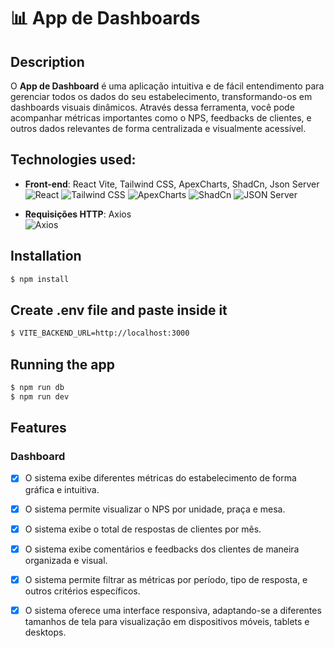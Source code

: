 <p align="center">
  <h1>📊 App de Dashboards</h1>
</p>

## Description

O **App de Dashboard** é uma aplicação intuitiva e de fácil entendimento para gerenciar todos os dados do seu estabelecimento, transformando-os em dashboards visuais dinâmicos. Através dessa ferramenta, você pode acompanhar métricas importantes como o NPS, feedbacks de clientes, e outros dados relevantes de forma centralizada e visualmente acessível.

## Technologies used:

- **Front-end**: React Vite, Tailwind CSS, ApexCharts, ShadCn, Json Server  
  <img src="https://img.shields.io/badge/React-61DAFB?style=flat-square&logo=react&logoColor=black" alt="React" />
  <img src="https://img.shields.io/badge/TailwindCSS-38B2AC?style=flat-square&logo=tailwind-css&logoColor=white" alt="Tailwind CSS" />
  <img src="https://img.shields.io/badge/ApexCharts-FF9900?style=flat-square&logo=apexcharts&logoColor=white" alt="ApexCharts" />
  <img src="https://img.shields.io/badge/ShadCN-008B8B?style=flat-square&logo=shadcn&logoColor=white" alt="ShadCn" />
  <img src="https://img.shields.io/badge/JSON%20Server-6CC24A?style=flat-square&logo=json&logoColor=white" alt="JSON Server" />

- **Requisições HTTP**: Axios  
  <img src="https://img.shields.io/badge/Axios-5A29E4?style=flat-square&logo=axios&logoColor=white" alt="Axios" />

## Installation
```bash
$ npm install
```

## Create .env file and paste inside it
```bash
$ VITE_BACKEND_URL=http://localhost:3000
```

## Running the app
```bash
$ npm run db
$ npm run dev
```

## Features

### Dashboard

- [x] O sistema exibe diferentes métricas do estabelecimento de forma gráfica e intuitiva.
- [x] O sistema permite visualizar o NPS por unidade, praça e mesa.
- [x] O sistema exibe o total de respostas de clientes por mês.
- [x] O sistema exibe comentários e feedbacks dos clientes de maneira organizada e visual.
- [x] O sistema permite filtrar as métricas por período, tipo de resposta, e outros critérios específicos.
- [x] O sistema oferece uma interface responsiva, adaptando-se a diferentes tamanhos de tela para visualização em dispositivos móveis, tablets e desktops.




